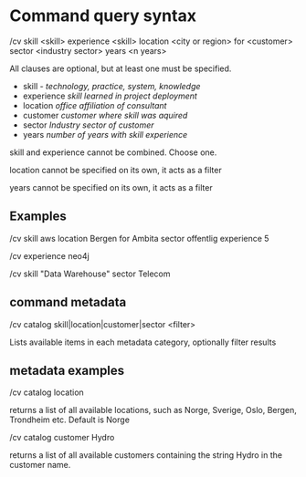 # Command query syntax 

/cv skill \<skill\> experience \<skill\> location \<city or region\> for \<customer\>  sector \<industry sector\> years \<n years\>

All clauses are optional, but at least one must be specified.  

* skill - _technology, practice, system, knowledge_
* experience _skill learned in project deployment_
* location _office affiliation of consultant_
* customer _customer where skill was aquired_ 
* sector _Industry sector of customer_
* years _number of years with skill experience_

skill and experience cannot be combined. Choose one.

location cannot be specified on its own, it acts as a filter 

years cannot be specified on its own, it acts as a filter 

## Examples 

/cv skill aws location Bergen for Ambita sector offentlig experience 5 

/cv experience neo4j  

/cv skill "Data Warehouse" sector Telecom 

## command metadata 

/cv catalog skill|location|customer|sector \<filter\>

Lists available items in each metadata category, optionally filter results 

## metadata examples 

/cv catalog location 

returns a list of all available locations, such as Norge, Sverige, Oslo, Bergen, Trondheim etc.  Default is Norge 

/cv catalog customer Hydro

returns a list of all available customers containing the string Hydro in the customer name.
